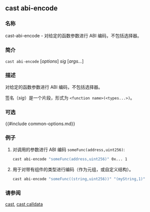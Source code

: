 ## cast abi-encode

### 名称

cast-abi-encode - 对给定的函数参数进行 ABI 编码，不包括选择器。

### 简介

``cast abi-encode`` [*options*] *sig* [*args...*]

### 描述

对给定的函数参数进行 ABI 编码，不包括选择器。

签名（*sig*）是一个片段，形式为 `<function name>(<types...>)`。

### 可选

{{#include common-options.md}}

### 例子

1. 对调用的参数进行 ABI 编码 `someFunc(address,uint256)`:
    ```sh
    cast abi-encode "someFunc(address,uint256)" 0x... 1
    ```

2. 用于对带有组件的类型进行编码（作为元组，或自定义结构）。

    ```sh
    cast abi-encode "someFunc((string,uint256))" "(myString,1)"
    ```

### 请参阅

[cast](./cast.md), [cast calldata](./cast-calldata.md)
